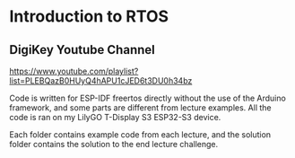# Introduction to RTOS
## DigiKey Youtube Channel
https://www.youtube.com/playlist?list=PLEBQazB0HUyQ4hAPU1cJED6t3DU0h34bz

Code is written for ESP-IDF freertos directly without the use of the Arduino framework, and some parts are different from lecture examples. All the code is ran on my LilyGO T-Display S3 ESP32-S3 device.

Each folder contains example code from each lecture, and the solution folder contains the solution to the end lecture challenge.
